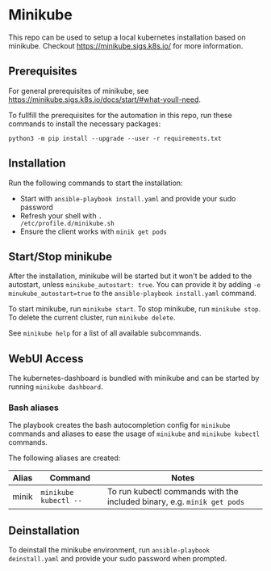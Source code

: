 # Minikube
This repo can be used to setup a local kubernetes installation based on minikube.
Checkout https://minikube.sigs.k8s.io/ for more information.

## Prerequisites
For general prerequisites of minikube, see https://minikube.sigs.k8s.io/docs/start/#what-youll-need.

To fullfill the prerequisites for the automation in this repo, run these commands to install
the necessary packages:

```
python3 -m pip install --upgrade --user -r requirements.txt
```

## Installation
Run the following commands to start the installation:
  * Start with <code>ansible-playbook install.yaml</code> and provide your sudo password
  * Refresh your shell with <code>. /etc/profile.d/minikube.sh</code>
  * Ensure the client works with <code>minik get pods</code>

## Start/Stop minikube
After the installation, minikube will be started but it won't be added to the autostart,
unless `minikube_autostart: true`. You can provide it by adding `-e minukube_autostart=true`
to the `ansible-playbook install.yaml` command.

To start minikube, run `minikube start`. To stop minikube, run `minikube stop`. To delete the
current cluster, run `minikube delete`.

See `minikube help` for a list of all available subcommands.

## WebUI Access
The kubernetes-dashboard is bundled with minikube and can be started by running `minikube dashboard`.

### Bash aliases
The playbook creates the bash autocompletion config for `minikube` commands 
and aliases to ease the usage of `minikube` and `minikube kubectl` commands.

The following aliases are created:

| Alias | Command               | Notes                                                                   |
| ----- | --------------------- | ----------------------------------------------------------------------- |
| minik | `minikube kubectl --` | To run kubectl commands with the included binary, e.g. `minik get pods` |

## Deinstallation
To deinstall the minikube environment, run <code>ansible-playbook deinstall.yaml</code>
and provide your sudo password when prompted.
